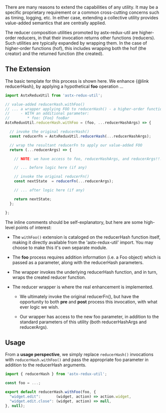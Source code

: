 There are many reasons to extend the capabilities of any utility.  It
may be a specific proprietary requirement or a common cross-cutting
concerns such as timing, logging, etc.  In either case, extending a
collective utility provides value-added semantics that are centrally
applied.

The reducer composition utilities promoted by astx-redux-util are
higher-order reducers, in that their invocation returns other
functions (reducers).  Such utilities are typically expanded by
wrapping them.  In the case of higher-order functions (hof), this
includes wrapping both the hof (the creator) and the returned function
(the created).


## The Extension

The basic template for this process is shown here.  We enhance {@link
reducerHash}, by applying a hypothetical **foo** operation ...

```js
import AstxReduxUtil from 'astx-redux-util';

// value-added reducerHash.withFoo()
// ... a wrapper applying FOO to reducerHash() - a higher-order function (HOF)
//     - WITH an additional parameter:
//        * foo: {Foo} fooBar
AstxReduxUtil.reducerHash.withFoo = (foo, ...reducerHashArgs) => {

  // invoke the original reducerHash()
  const reducerFn = AstxReduxUtil.reducerHash(...reducerHashArgs);

  // wrap the resultant reducerFn to apply our value-added FOO
  return (...reducerArgs) => {

    // NOTE: we have access to foo, reducerHashArgs, and reducerArgs!!!

    // ... before logic here (if any)

    // invoke the original reducerFn()
    const nextState  = reducerFn(...reducerArgs);

    // ... after logic here (if any)

    return nextState;
  };

};
```

The inline comments should be self-explanatory, but here are some
high-level points of interest:

- The `withFoo()` extension is cataloged on the reducerHash function
  itself, making it directly available from the 'astx-redux-util'
  import.  You may choose to make this it's own separate module.

- The **foo** process requires addition information (i.e. a Foo
  object) which is passed as a parameter, along with the reducerHash
  parameters.

- The wrapper invokes the underlying reducerHash function, and in
  turn, wraps the created reducer function.

- The reducer wrapper is where the real enhancement is implemented.

  * We ultimately invoke the original reducerFn(), but have the
    opportunity to both **pre** and **post** process this invocation,
    with what ever logic we wish.

  * Our wrapper has access to the new foo parameter, in addition to
    the standard parameters of this utility (both reducerHashArgs and
    reducerArgs).


## Usage

From a **usage perspective**, we simply replace `reducerHash()` invocations
with `reducerHash.withFoo()` and pass the appropriate foo parameter in
addition to the reducerHash arguments.

```js
import { reducerHash } from 'astx-redux-util';

const foo = ...;

export default reducerHash.withFoo(foo, {
  "widget.edit":       (widget, action) => action.widget,
  "widget.edit.close": (widget, action) => null,
}, null);
```
